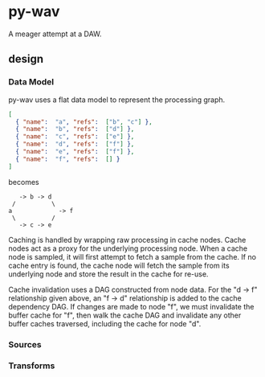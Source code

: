 # py-wav

A meager attempt at a DAW.

## design

### Data Model

py-wav uses a flat data model to represent the processing graph.

```json
[
  { "name":  "a", "refs":  ["b", "c"] },
  { "name":  "b", "refs":  ["d"] },
  { "name":  "c", "refs":  ["e"] },
  { "name":  "d", "refs":  ["f"] },
  { "name":  "e", "refs":  ["f"] },
  { "name":  "f", "refs":  [] }
]
```
becomes
```
   -> b -> d
 /          \
a             -> f
 \          /
   -> c -> e
```

Caching is handled by wrapping raw processing in cache nodes. Cache nodes act
as a proxy for the underlying processing node. When a cache node is sampled, it
will first attempt to fetch a sample from the cache. If no cache entry is
found, the cache node will fetch the sample from its underlying node and store
the result in the cache for re-use.

Cache invalidation uses a DAG constructed from node data. For the "d -> f"
relationship given above, an "f -> d" relationship is added to the cache
dependency DAG. If changes are made to node "f", we must invalidate the buffer
cache for "f", then walk the cache DAG and invalidate any other buffer caches
traversed, including the cache for node "d".

### Sources

### Transforms
